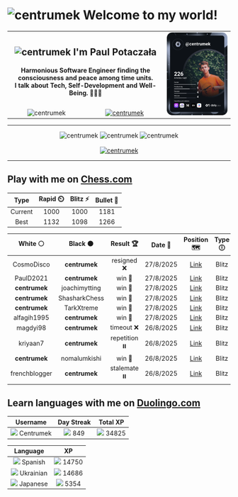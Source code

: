<h1>
  <img
    src="https://emojis.slackmojis.com/emojis/images/1531849430/4246/blob-sunglasses.gif"
    width="30"
    alt="centrumek"
  />
  Welcome to my world!
</h1>

<table>
  <tbody>
    <tr>
      <td align="center" width="70%" colspan="2">
        <h2>
          <img
            src="https://raw.githubusercontent.com/MartinHeinz/MartinHeinz/master/wave.gif"
            width="30px"
            alt="centrumek"
          />
          I'm Paul Potaczała
        </h2>
        <h4>
          Harmonious Software Engineer finding the consciousness and peace among time units.
          <br/>
          I talk about Tech, Self-Development and Well-Being. 🌿🧘🚀
        </h4>
      </td>
      <td width="30%" rowspan="2">
        <a href="https://app.daily.dev/centrumek">
          <img
            src="./devcard.svg"
            alt="centrumek"
          />
        </a>
      </td>
    </tr>
    <tr align="center">
      <td>
        <img
          src="https://komarev.com/ghpvc/?username=centrumek&label=visitors&color=0e75b6&style=flat"
          alt="centrumek"
        >
      </td>
      <td>
        <a href="https://stackoverflow.com/users/14496012/centrumek">
          <img
            src="https://stackoverflow.com/users/flair/14496012.png?theme=dark"
            alt="centrumek"
          >
        </a>
      </td>
    </tr>
  </tbody>
</table>

---
<div align="center">
  <img 
    src="https://github-readme-stats.vercel.app/api?username=centrumek&show_icons=true&count_private=true&theme=dark&hide_border=true&hide=issues,contribs&bg_color=00000000"
    alt="centrumek"
  />
  <img
    src="https://github-readme-stats.vercel.app/api/top-langs/?username=centrumek&layout=compact&hide_border=true&theme=dark&bg_color=00000000&langs_count=6&exclude_repo=air-statistic-app"
    alt="centrumek"
  />
  <img 
    src="https://github-readme-streak-stats.herokuapp.com?user=centrumek&theme=dark&hide_border=true&background=FFFFFF00"
    alt="centrumek"
  />
  <br/>
  <br/>
  <a href="https://www.buymeacoffee.com/centrumek">
    <img
      src="https://cdn.buymeacoffee.com/buttons/v2/default-orange.png"
      height="50"
      width="210"
      alt="centrumek"
    />
  </a>
</div>

---

## Play with me on [Chess.com](https://www.chess.com/member/centrumek)

<div align="center">
<!--START_SECTION:chessStats-->
<!-- Automatically generated with https://github.com/Balastrong/chess-stats-action -->

| Type | Rapid ⏲️ | Blitz ⚡ | Bullet 🔫 |
|:---:|:---:|:---:|:---:|
| Current | 1000 | 1000 | 1181 |
| Best | 1132 | 1098 | 1266 |

| White ⚪ | Black ⚫ | Result 🏆 | Date 📅 | Position 🗺️ | Type 🕕 |
|:---:|:---:|:---:|:---:|:---:|:---:|
| CosmoDisco | **centrumek** | resigned ❌ | 27/8/2025 | <a href="http://www.ee.unb.ca/cgi-bin/tervo/fen.pl?select=2Q5/4P3/p7/5K2/1k6/8/PP5P/8 b - - 0 47">Link</a> | Blitz |
| PaulD2021 | **centrumek** | win 🥇 | 27/8/2025 | <a href="http://www.ee.unb.ca/cgi-bin/tervo/fen.pl?select=8/8/P2Q4/1P1Pppk1/3q4/3P4/6PP/5K2 w - - 1 41">Link</a> | Blitz |
| **centrumek** | joachimytting | win 🥇 | 27/8/2025 | <a href="http://www.ee.unb.ca/cgi-bin/tervo/fen.pl?select=8/8/7R/1P4R1/P3k3/6PK/4r3/8 b - - 0 38">Link</a> | Blitz |
| **centrumek** | ShasharkChess | win 🥇 | 27/8/2025 | <a href="http://www.ee.unb.ca/cgi-bin/tervo/fen.pl?select=r4rk1/1pp2ppp/p2pb3/6Q1/1n6/P1N5/1PP1PPPP/2KR1B1R b - - 0 16">Link</a> | Blitz |
| **centrumek** | TarkXtreme | win 🥇 | 27/8/2025 | <a href="http://www.ee.unb.ca/cgi-bin/tervo/fen.pl?select=2r2rk1/pp3p1p/6p1/3pPpB1/3PP3/8/PP3Q1P/n4R1K b - - 0 19">Link</a> | Blitz |
| alfagih1995 | **centrumek** | win 🥇 | 27/8/2025 | <a href="http://www.ee.unb.ca/cgi-bin/tervo/fen.pl?select=8/p7/8/8/P7/4kp2/8/2r2K2 w - - 1 51">Link</a> | Blitz |
| magdyi98 | **centrumek** | timeout ❌ | 26/8/2025 | <a href="http://www.ee.unb.ca/cgi-bin/tervo/fen.pl?select=2Q4Q/8/8/1P2K3/4P1P1/1k1B4/8/8 b - - 0 60">Link</a> | Blitz |
| kriyaan7 | **centrumek** | repetition ⏸️ | 26/8/2025 | <a href="http://www.ee.unb.ca/cgi-bin/tervo/fen.pl?select=1n2kbnr/r7/1p1p1p2/p1pPp1p1/2P1P3/1PN1B1Nb/P2QKPq1/R5R1 b k - 9 21">Link</a> | Blitz |
| **centrumek** | nomalumkishi | win 🥇 | 26/8/2025 | <a href="http://www.ee.unb.ca/cgi-bin/tervo/fen.pl?select=8/2k3pp/4pp2/8/4P3/5P2/1K4PP/8 b - - 0 49">Link</a> | Blitz |
| frenchblogger | **centrumek** | stalemate ⏸️ | 26/8/2025 | <a href="http://www.ee.unb.ca/cgi-bin/tervo/fen.pl?select=k7/P4B2/1PP5/2K5/2N5/8/8/8 b - - 0 59">Link</a> | Blitz |

<!--END_SECTION:chessStats-->
</div>

## Learn languages with me on [Duolingo.com](https://www.duolingo.com/profile/Centrumek)

<div align="center">
<!--START_SECTION:duolingoStats-->
<!-- Automatically generated with https://github.com/centrumek/duolingo-readme-stats-->

| Username | Day Streak | Total XP |
|:---:|:---:|:---:|
| <img src="https://raw.githubusercontent.com/centrumek/duolingo-readme-stats/main/assets/duolingo.png" height="12"> Centrumek | <img src="https://raw.githubusercontent.com/centrumek/duolingo-readme-stats/main/assets/streakinactive.svg" height="12"> 849 | <img src="https://raw.githubusercontent.com/centrumek/duolingo-readme-stats/main/assets/xp.svg" height="12"> 34825 | <img src="https://raw.githubusercontent.com/centrumek/duolingo-readme-stats/main/assets/xp.svg" height="12"> 0 |

| Language | XP |
|:---:|:---:|
| <img src="https://raw.githubusercontent.com/centrumek/duolingo-readme-stats/main/assets/langs/spanish.svg" height="12"> Spanish | <img src="https://raw.githubusercontent.com/centrumek/duolingo-readme-stats/main/assets/xp.svg" height="12"> 14750 |
| <img src="https://raw.githubusercontent.com/centrumek/duolingo-readme-stats/main/assets/langs/ukrainian.svg" height="12"> Ukrainian | <img src="https://raw.githubusercontent.com/centrumek/duolingo-readme-stats/main/assets/xp.svg" height="12"> 14686 |
| <img src="https://raw.githubusercontent.com/centrumek/duolingo-readme-stats/main/assets/langs/japanese.svg" height="12"> Japanese | <img src="https://raw.githubusercontent.com/centrumek/duolingo-readme-stats/main/assets/xp.svg" height="12"> 5354 |

<!--END_SECTION:duolingoStats-->
</div>
<!--
**centrumek/centrumek** is a ✨ _special_ ✨ repository because its `README.md` (this file) appears on your GitHub profile.

Here are some ideas to get you started:

- 🔭 I’m currently working on ...
- 🌱 I’m currently learning ...
- 👯 I’m looking to collaborate on ...
- 🤔 I’m looking for help with ...
- 💬 Ask me about ...
- 📫 How to reach me: ...
- 😄 Pronouns: ...
- ⚡ Fun fact: ...
-->
